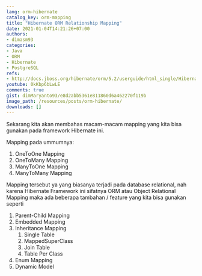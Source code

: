 ```yaml
---
lang: orm-hibernate
catalog_key: orm-mapping
title: "Hibernate ORM Relationship Mapping"
date: 2021-01-04T14:21:26+07:00
authors:
- dimasm93
categories:
- Java
- ORM
- Hibernate
- PostgreSQL
refs: 
- http://docs.jboss.org/hibernate/orm/5.2/userguide/html_single/Hibernate_User_Guide.html
youtube: 0kKbp6bLwLE
comments: true
gist: dimMaryanto93/e8d2abb5361e811860d6a462270f119b
image_path: /resources/posts/orm-hibernate/
downloads: []
---
```


Sekarang kita akan membahas macam-macam mapping yang kita bisa gunakan pada framework Hibernate ini.

Mapping pada ummumnya:

1. OneToOne Mapping
2. OneToMany Mapping
3. ManyToOne Mapping
4. ManyToMany Mapping

<!--more-->

Mapping tersebut ya yang biasanya terjadi pada database relational, nah karena Hibernate Framework ini sifatnya ORM atau Object Relational Mapping maka ada beberapa tambahan / feature yang kita bisa gunakan seperti

1. Parent-Child Mapping
2. Embedded Mapping
3. Inheritance Mapping
    1. Single Table
    2. MappedSuperClass
    3. Join Table
    4. Table Per Class
4. Enum Mapping
5. Dynamic Model
